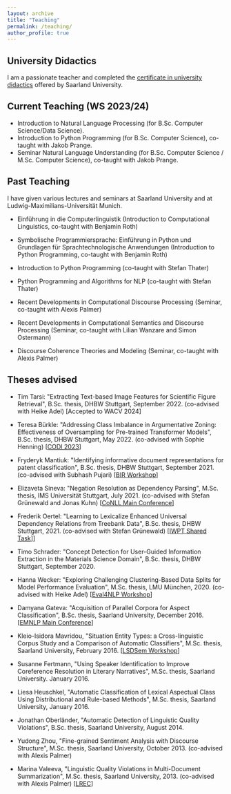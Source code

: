 ```yaml
---
layout: archive
title: "Teaching"
permalink: /teaching/
author_profile: true
---
```


University Didactics
-------------------
I am a passionate teacher and completed the [certificate in university didactics](https://www.uni-saarland.de/einrichtung/zell/arbeitsstelle-hochschuldidaktik/hochschuldidaktik-zertifikat.html) offered by Saarland University.


Current Teaching (WS 2023/24)
----------------
* Introduction to Natural Language Processing (for B.Sc. Computer Science/Data Science).
* Introduction to Python Programming (for B.Sc. Computer Science), co-taught with Jakob Prange.
* Seminar Natural Language Understanding (for B.Sc. Computer Science / M.Sc. Computer Science), co-taught with Jakob Prange.


Past Teaching
-------------
I have given various lectures and seminars at Saarland University and at Ludwig-Maximilians-Universität Munich.

* Einführung in die Computerlinguistik (Introduction to Computational Linguistics, co-taught with Benjamin Roth)

* Symbolische Programmiersprache: Einführung in Python und Grundlagen für Sprachtechnologische Anwendungen (Introduction to Python Programming, co-taught with Benjamin Roth)

* Introduction to Python Programming (co-taught with Stefan Thater)

* Python Programming and Algorithms for NLP (co-taught with Stefan Thater)

* Recent Developments in Computational Discourse Processing (Seminar, co-taught with Alexis Palmer)

* Recent Developments in Computational Semantics and Discourse Processing (Seminar, co-taught with Lilian Wanzare and Simon Ostermann)

* Discourse Coherence Theories and Modeling (Seminar, co-taught with Alexis Palmer)


Theses advised
-------------
* Tim Tarsi: "Extracting Text-based Image Features for Scientific Figure Retrieval", B.Sc. thesis, DHBW Stuttgart, September 2022. (co-advised with Heike Adel) [Accepted to WACV 2024]

* Teresa Bürkle: "Addressing Class Imbalance in Argumentative Zoning: Effectiveness of Oversampling for Pre-trained Transformer Models", B.Sc. thesis, DHBW Stuttgart, May 2022. (co-advised with Sophie Henning) [[CODI 2023](https://aclanthology.org/2023.codi-1.1/)]

* Fryderyk Mantiuk: "Identifying informative document representations for patent classification", B.Sc. thesis, DHBW Stuttgart, September 2021. (co-advised with Subhash Pujari) [[BIR Workshop](https://ceur-ws.org/Vol-3230/paper-04.pdf)]

* Elizaveta Sineva: "Negation Resolution as Dependency Parsing", M.Sc. thesis, IMS Universität Stuttgart, July 2021. (co-advised with Stefan Grünewald and Jonas Kuhn) [[CoNLL Main Conference](https://aclanthology.org/2021.conll-1.41/)]

* Frederik Oertel: "Learning to Lexicalize Enhanced Universal Dependency Relations from Treebank Data", B.Sc. thesis, DHBW Stuttgart, 2021. (co-advised with Stefan Grünewald) [[IWPT Shared Task](https://aclanthology.org/2021.iwpt-1.21/)]]

* Timo Schrader: "Concept Detection for User-Guided Information Extraction in the Materials Science Domain", B.Sc. thesis, DHBW Stuttgart, September 2020.

* Hanna Wecker: "Exploring Challenging Clustering-Based Data Splits for Model Performance Evaluation", M.Sc. thesis, LMU München, 2020. (co-advised with Heike Adel) [[Eval4NLP Workshop](https://aclanthology.org/2020.eval4nlp-1.15/)]

* Damyana Gateva: "Acquisition of Parallel Corpora for Aspect Classification", B.Sc. thesis, Saarland University, December 2016. [[EMNLP Main Conference](https://aclanthology.org/D17-1271/)]

* Kleio-Isidora Mavridou, "Situation Entity Types: a Cross-linguistic Corpus Study and a Comparison of Automatic Classifiers", M.Sc. thesis, Saarland University, February 2016. [[LSDSem Workshop](https://aclanthology.org/W15-2702/)]

* Susanne Fertmann, "Using Speaker Identification to Improve Coreference Resolution in Literary Narratives", M.Sc. thesis, Saarland University. January 2016.

* Liesa Heuschkel, "Automatic Classification of Lexical Aspectual Class Using Distributional and Rule-based Methods", M.Sc. thesis, Saarland University, January 2016.

* Jonathan Oberländer, "Automatic Detection of Linguistic Quality Violations", B.Sc. thesis, Saarland University, August 2014.

* Yudong Zhou, "Fine-grained Sentiment Analysis with Discourse Structure", M.Sc. thesis, Saarland University, October 2013. (co-advised with Alexis Palmer)

* Marina Valeeva, "Linguistic Quality Violations in Multi-Document Summarization", M.Sc. thesis, Saarland University, 2013. (co-advised with Alexis Palmer) [[LREC](https://aclanthology.org/L14-1467/)]
